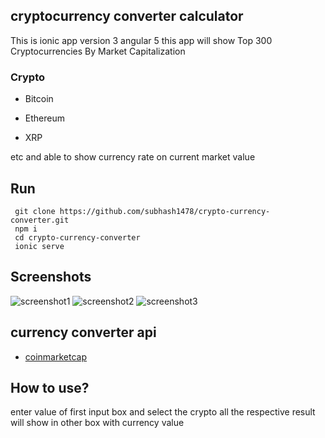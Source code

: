 ## cryptocurrency converter calculator
This is  ionic app version 3 angular 5
this app will show  Top 300 Cryptocurrencies By Market Capitalization
### Crypto   
 
* Bitcoin
- Ethereum
+ XRP
 
etc and able to show currency rate on current market value



## Run
```
 git clone https://github.com/subhash1478/crypto-currency-converter.git
 npm i
 cd crypto-currency-converter
 ionic serve
```
 


## Screenshots
![screenshot1](https://raw.githubusercontent.com/subhash1478/crypto-currency-converter/master/src/assets/screenshot/screen1.png?v=4&s=200)
![screenshot2](https://raw.githubusercontent.com/subhash1478/crypto-currency-converter/master/src/assets/screenshot/screen2.png?v=4&s=200)
![screenshot3](https://raw.githubusercontent.com/subhash1478/crypto-currency-converter/master/src/assets/screenshot/screen3.png?v=4&s=200)

## currency converter api
 
 - [coinmarketcap](https://coinmarketcap.com/)
 
  
## How to use?
 
 enter value of first input box and select the crypto all the respective result will show in other box 
 with currency value

 